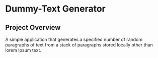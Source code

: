 # Dummy-Text Generator

## Project Overview
A simple application that generates a specified number of random paragraphs of text from a stack of paragraphs stored locally other than lorem Ipsum text. 